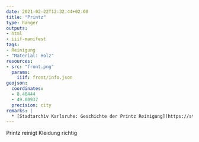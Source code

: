```yaml
---
date: 2021-02-22T12:32:44+02:00
title: "Printz"
type: hanger
outputs:
- html
- iiif-manifest
tags:
- Reinigung
- "Material: Holz"
resources:
- src: "front.png"
  params:
    iiif: front/info.json
geojson:
  coordinates:
  - 8.40444
  - 49.00937
  precision: city
remarks: |
  * [Stadtarchiv Karlsruhe: Geschichte der Printz Reinigung](https://stadtlexikon.karlsruhe.de/index.php/De:Lexikon:ins-0039)
---
```

Printz reinigt Kleidung richtig
